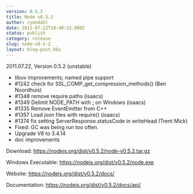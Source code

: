 ```yaml
---
version: 0.5.2
title: Node v0.5.2
author: ryandahl
date: 2011-07-22T18:40:22.000Z
status: publish
category: release
slug: node-v0-5-2
layout: blog-post.hbs
---
```


2011.07.22, Version 0.5.2 (unstable)
<ul><li>libuv improvements; named pipe support</li>
<li>#1242 check for SSL_COMP_get_compression_methods() (Ben Noordhuis)</li>
<li>#1348 remove require.paths (isaacs)</li>
<li>#1349 Delimit NODE_PATH with ; on Windows (isaacs)</li>
<li>#1335 Remove EventEmitter from C++</li>
<li>#1357 Load json files with require() (isaacs)</li>
<li>#1374 fix setting ServerResponse.statusCode in writeHead (Trent Mick)</li>
<li>Fixed: GC was being run too often.</li>
<li>Upgrade V8 to 3.4.14</li>
<li>doc improvements</li></ul>

Download: <a href="https://nodejs.org/dist/v0.5.2/node-v0.5.2.tar.gz">https://nodejs.org/dist/v0.5.2/node-v0.5.2.tar.gz</a>

Windows Executable: <a href="https://nodejs.org/dist/v0.5.2/node.exe">https://nodejs.org/dist/v0.5.2/node.exe</a>

Website: <a href="https://nodejs.org/dist/v0.5.2/docs/">https://nodejs.org/dist/v0.5.2/docs/</a>

Documentation: <a href="https://nodejs.org/dist/v0.5.2/docs/api/">https://nodejs.org/dist/v0.5.2/docs/api/</a>
